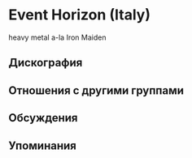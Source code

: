 # Event Horizon (Italy)

heavy metal a-la Iron Maiden

## Дискография


## Отношения с другими группами


## Обсуждения


## Упоминания

